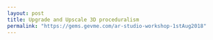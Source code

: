 ```yaml
---
layout: post
title: Upgrade and Upscale 3D proceduralism
permalink: "https://gems.gevme.com/ar-studio-workshop-1stAug2018"
---
```

